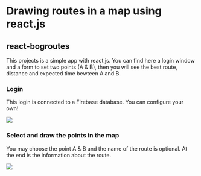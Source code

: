 # Drawing routes in a map using react.js
## react-bogroutes

This projects is a simple app with react.js. 
You can find here a login window and a form to set two points (A & B), then you will see the best route, distance and expected time bewteen A and B.

### Login
This login is connected to a Firebase database. You can configure your own!

![](/snapshot_login.png)

### Select and draw the points in the map
You may choose the point A & B and the name of the route is optional. At the end is the information about the route.

![](/snapshot_map.png)
